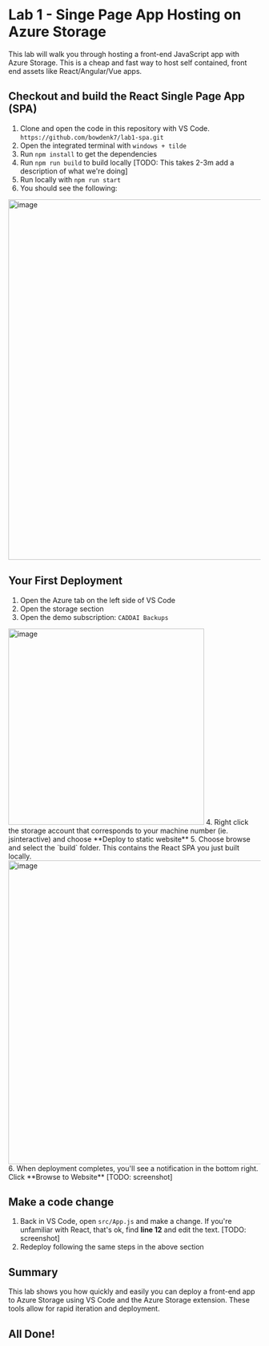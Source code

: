# Lab 1 - Singe Page App Hosting on Azure Storage

This lab will walk you through hosting a front-end JavaScript app with Azure Storage. 
This is a cheap and fast way to host self contained, front end assets like React/Angular/Vue apps.

## Checkout and build the React Single Page App (SPA)
1. Clone and open the code in this repository with VS Code.
`https://github.com/bowdenk7/lab1-spa.git`
2. Open the integrated terminal with `windows + tilde`
3. Run `npm install` to get the dependencies
4. Run `npm run build` to build locally
[TODO: This takes 2-3m add a description of what we're doing]
5. Run locally with `npm run start`
6. You should see the following:
<img width="718" alt="image" src="https://user-images.githubusercontent.com/820883/46748497-90a1fb80-cc68-11e8-9de3-f60029f7866a.png">


## Your First Deployment
1. Open the Azure tab on the left side of VS Code
2. Open the storage section
3. Open the demo subscription: `CADDAI Backups` 
<img width="391" alt="image" src="https://user-images.githubusercontent.com/820883/46748625-d3fc6a00-cc68-11e8-98c7-b8febbff43e8.png">
4. Right click the storage account that corresponds to your machine number (ie. jsinteractive<machineNumber>) and choose **Deploy to static website**
5. Choose browse and select the `build` folder. This contains the React SPA you just built locally.
<img width="605" alt="image" src="https://user-images.githubusercontent.com/820883/46748737-158d1500-cc69-11e8-84fc-1ad22fdeaeac.png">
6. When deployment completes, you'll see a notification in the bottom right. Click **Browse to Website** 
[TODO: screenshot]

## Make a code change
1. Back in VS Code, open `src/App.js` and make a change. If you're unfamiliar with React, that's ok, find **line 12** and edit the text.
[TODO: screenshot]
2. Redeploy following the same steps in the above section

## Summary
This lab shows you how quickly and easily you can deploy a front-end app to Azure Storage using VS Code and the Azure Storage extension. These tools allow for rapid iteration and deployment.

## All Done!

